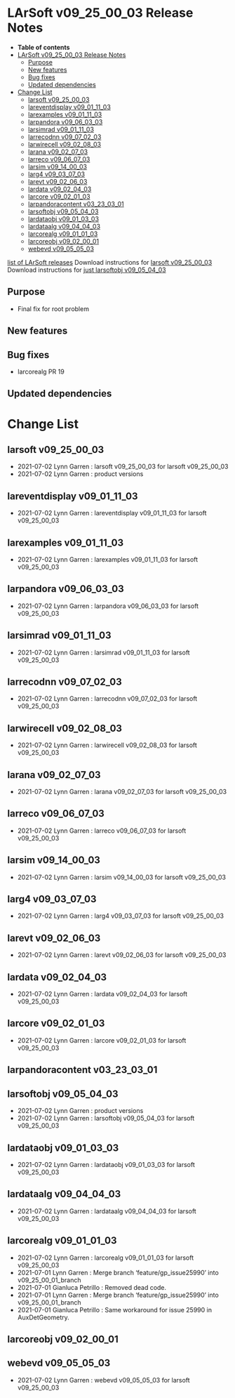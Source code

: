 LArSoft v09_25_00_03 Release Notes
=============================================================================

-   **Table of contents**
-   [LArSoft v09_25_00_03 Release Notes](#LArSoft-v09_25_00_03-Release-Notes)
    -   [Purpose](#Purpose)
    -   [New features](#New-features)
    -   [Bug fixes](#Bug-fixes)
    -   [Updated dependencies](#Updated-dependencies)
-   [Change List](#Change-List)
    -   [larsoft v09_25_00_03](#larsoft-v09_25_00_03)
    -   [lareventdisplay v09_01_11_03](#lareventdisplay-v09_01_11_03)
    -   [larexamples v09_01_11_03](#larexamples-v09_01_11_03)
    -   [larpandora v09_06_03_03](#larpandora-v09_06_03_03)
    -   [larsimrad v09_01_11_03](#larsimrad-v09_01_11_03)
    -   [larrecodnn v09_07_02_03](#larrecodnn-v09_07_02_03)
    -   [larwirecell v09_02_08_03](#larwirecell-v09_02_08_03)
    -   [larana v09_02_07_03](#larana-v09_02_07_03)
    -   [larreco v09_06_07_03](#larreco-v09_06_07_03)
    -   [larsim v09_14_00_03](#larsim-v09_14_00_03)
    -   [larg4 v09_03_07_03](#larg4-v09_03_07_03)
    -   [larevt v09_02_06_03](#larevt-v09_02_06_03)
    -   [lardata v09_02_04_03](#lardata-v09_02_04_03)
    -   [larcore v09_02_01_03](#larcore-v09_02_01_03)
    -   [larpandoracontent v03_23_03_01](#larpandoracontent-v03_23_03_01)
    -   [larsoftobj v09_05_04_03](#larsoftobj-v09_05_04_03)
    -   [lardataobj v09_01_03_03](#lardataobj-v09_01_03_03)
    -   [lardataalg v09_04_04_03](#lardataalg-v09_04_04_03)
    -   [larcorealg v09_01_01_03](#larcorealg-v09_01_01_03)
    -   [larcoreobj v09_02_00_01](#larcoreobj-v09_02_00_01)
    -   [webevd v09_05_05_03](#webevd-v09_05_05_03)

[list of LArSoft releases](LArSoft_release_list)
Download instructions for [larsoft v09_25_00_03](http://scisoft.fnal.gov/scisoft/bundles/larsoft/v09_25_00_03/larsoft-v09_25_00_03.html)
Download instructions for [just larsoftobj v09_05_04_03](http://scisoft.fnal.gov/scisoft/bundles/larsoftobj/v09_05_04_03/larsoftobj-v09_05_04_03.html)

Purpose
--------------------

-   Final fix for root problem

New features
------------------------------

Bug fixes
------------------------

-   larcorealg PR 19

Updated dependencies
----------------------------------------------

Change List
============================

larsoft v09_25_00_03
-------------------------------------------------

-   2021-07-02 Lynn Garren : larsoft v09_25_00_03 for larsoft v09_25_00_03
-   2021-07-02 Lynn Garren : product versions

lareventdisplay v09_01_11_03
-----------------------------------------------------------------

-   2021-07-02 Lynn Garren : lareventdisplay v09_01_11_03 for larsoft v09_25_00_03

larexamples v09_01_11_03
---------------------------------------------------------

-   2021-07-02 Lynn Garren : larexamples v09_01_11_03 for larsoft v09_25_00_03

larpandora v09_06_03_03
-------------------------------------------------------

-   2021-07-02 Lynn Garren : larpandora v09_06_03_03 for larsoft v09_25_00_03

larsimrad v09_01_11_03
-----------------------------------------------------

-   2021-07-02 Lynn Garren : larsimrad v09_01_11_03 for larsoft v09_25_00_03

larrecodnn v09_07_02_03
-------------------------------------------------------

-   2021-07-02 Lynn Garren : larrecodnn v09_07_02_03 for larsoft v09_25_00_03

larwirecell v09_02_08_03
---------------------------------------------------------

-   2021-07-02 Lynn Garren : larwirecell v09_02_08_03 for larsoft v09_25_00_03

larana v09_02_07_03
-----------------------------------------------

-   2021-07-02 Lynn Garren : larana v09_02_07_03 for larsoft v09_25_00_03

larreco v09_06_07_03
-------------------------------------------------

-   2021-07-02 Lynn Garren : larreco v09_06_07_03 for larsoft v09_25_00_03

larsim v09_14_00_03
-----------------------------------------------

-   2021-07-02 Lynn Garren : larsim v09_14_00_03 for larsoft v09_25_00_03

larg4 v09_03_07_03
---------------------------------------------

-   2021-07-02 Lynn Garren : larg4 v09_03_07_03 for larsoft v09_25_00_03

larevt v09_02_06_03
-----------------------------------------------

-   2021-07-02 Lynn Garren : larevt v09_02_06_03 for larsoft v09_25_00_03

lardata v09_02_04_03
-------------------------------------------------

-   2021-07-02 Lynn Garren : lardata v09_02_04_03 for larsoft v09_25_00_03

larcore v09_02_01_03
-------------------------------------------------

-   2021-07-02 Lynn Garren : larcore v09_02_01_03 for larsoft v09_25_00_03

larpandoracontent v03_23_03_01
---------------------------------------------------------------------

larsoftobj v09_05_04_03
-------------------------------------------------------

-   2021-07-02 Lynn Garren : product versions
-   2021-07-02 Lynn Garren : larsoftobj v09_05_04_03 for larsoft v09_25_00_03

lardataobj v09_01_03_03
-------------------------------------------------------

-   2021-07-02 Lynn Garren : lardataobj v09_01_03_03 for larsoft v09_25_00_03

lardataalg v09_04_04_03
-------------------------------------------------------

-   2021-07-02 Lynn Garren : lardataalg v09_04_04_03 for larsoft v09_25_00_03

larcorealg v09_01_01_03
-------------------------------------------------------

-   2021-07-02 Lynn Garren : larcorealg v09_01_01_03 for larsoft v09_25_00_03
-   2021-07-01 Lynn Garren : Merge branch ‘feature/gp_issue25990’ into v09_25_00_01_branch
-   2021-07-01 Gianluca Petrillo : Removed dead code.
-   2021-07-01 Lynn Garren : Merge branch ‘feature/gp_issue25990’ into v09_25_00_01_branch
-   2021-07-01 Gianluca Petrillo : Same workaround for issue 25990 in AuxDetGeometry.

larcoreobj v09_02_00_01
-------------------------------------------------------

webevd v09_05_05_03
-----------------------------------------------

-   2021-07-02 Lynn Garren : webevd v09_05_05_03 for larsoft v09_25_00_03
